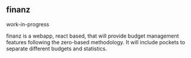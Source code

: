 ## finanz

work-in-progress

finanz is a webapp, react based, that will provide budget management features following the zero-based methodology. It will include pockets to separate different budgets and statistics. 